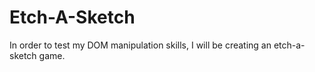 # Etch-A-Sketch
In order to test my DOM manipulation skills, I will be creating an etch-a-sketch game.
